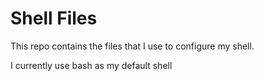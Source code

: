 # Shell Files
This repo contains the files that I use to configure my shell.

I currently use bash as my default shell
